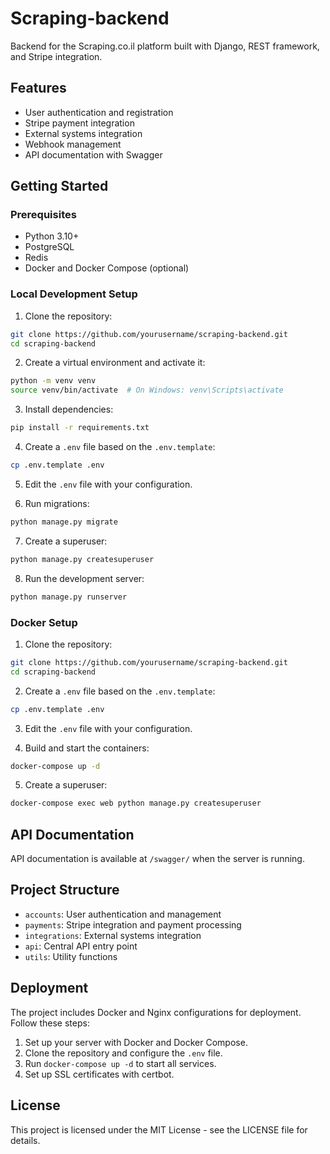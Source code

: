 # Scraping-backend

Backend for the Scraping.co.il platform built with Django, REST framework, and Stripe integration.

## Features

- User authentication and registration
- Stripe payment integration
- External systems integration
- Webhook management
- API documentation with Swagger

## Getting Started

### Prerequisites

- Python 3.10+
- PostgreSQL
- Redis
- Docker and Docker Compose (optional)

### Local Development Setup

1. Clone the repository:

```bash
git clone https://github.com/yourusername/scraping-backend.git
cd scraping-backend
```

2. Create a virtual environment and activate it:

```bash
python -m venv venv
source venv/bin/activate  # On Windows: venv\Scripts\activate
```

3. Install dependencies:

```bash
pip install -r requirements.txt
```

4. Create a `.env` file based on the `.env.template`:

```bash
cp .env.template .env
```

5. Edit the `.env` file with your configuration.

6. Run migrations:

```bash
python manage.py migrate
```

7. Create a superuser:

```bash
python manage.py createsuperuser
```

8. Run the development server:

```bash
python manage.py runserver
```

### Docker Setup

1. Clone the repository:

```bash
git clone https://github.com/yourusername/scraping-backend.git
cd scraping-backend
```

2. Create a `.env` file based on the `.env.template`:

```bash
cp .env.template .env
```

3. Edit the `.env` file with your configuration.

4. Build and start the containers:

```bash
docker-compose up -d
```

5. Create a superuser:

```bash
docker-compose exec web python manage.py createsuperuser
```

## API Documentation

API documentation is available at `/swagger/` when the server is running.

## Project Structure

- `accounts`: User authentication and management
- `payments`: Stripe integration and payment processing
- `integrations`: External systems integration
- `api`: Central API entry point
- `utils`: Utility functions

## Deployment

The project includes Docker and Nginx configurations for deployment. Follow these steps:

1. Set up your server with Docker and Docker Compose.
2. Clone the repository and configure the `.env` file.
3. Run `docker-compose up -d` to start all services.
4. Set up SSL certificates with certbot.

## License

This project is licensed under the MIT License - see the LICENSE file for details.